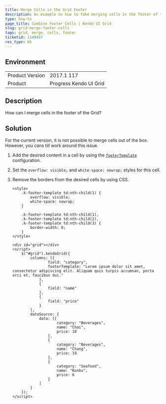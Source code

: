 ```yaml
---
title: Merge Cells in the Grid Footer
description: An example on how to fake merging cells in the footer of the Kendo UI Grid.
type: how-to
page_title: Combine Footer Cells | Kendo UI Grid
slug: grid-merge-footer-cells
tags: grid, merge, cells, footer
ticketid: 1149497
res_type: kb
---
```


## Environment

<table>
	<tr>
		<td>Product Version</td>
		<td>2017.1 117</td>
	</tr>
	<tr>
		<td>Product</td>
		<td>Progress Kendo UI Grid</td>
	</tr>
</table>


## Description

How can I merge cells in the footer of the Grid?

## Solution

For the current version, it is not possible to merge cells out of the box. However, you cans till work around this issue.

1. Add the desired content in a cell by using the [`footerTemplate`](https://docs.telerik.com/kendo-ui/api/javascript/ui/grid/configuration/columns.footertemplate) configuration.
1. Set the `overflow: visible;` and `white-space: nowrap;` styles for this cell.
1. Remove the borders from the desired cells by using CSS.

    ```dojo
    <style>
        .k-footer-template td:nth-child(1) {
            overflow: visible;
            white-space: nowrap;
        }

        .k-footer-template td:nth-child(1),
        .k-footer-template td:nth-child(2),
        .k-footer-template td:nth-child(3) {
            border-width: 0;
        }
    </style>

    <div id="grid"></div>
    <script>
        $("#grid").kendoGrid({
            columns: [{
                    field: "category",
                    footerTemplate: "Lorem ipsum dolor sit amet, consectetur adipiscing elit. Aliquam quis turpis accumsan, porta orci et, faucibus dui."
                },
                {
                    field: "name"
                },
                {
                    field: "price"
                }
            ],
            dataSource: {
                data: [{
                        category: "Beverages",
                        name: "Chai",
                        price: 18
                    },
                    {
                        category: "Beverages",
                        name: "Chang",
                        price: 19
                    },
                    {
                        category: "Seafood",
                        name: "Konbu",
                        price: 6
                    }
                ]
            }
        });
    </script>
    ```
